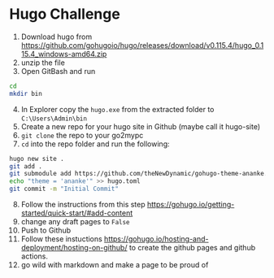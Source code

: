 # Hugo Challenge

1. Download hugo from <https://github.com/gohugoio/hugo/releases/download/v0.115.4/hugo_0.115.4_windows-amd64.zip>
2. unzip the file
3. Open GitBash and run
```bash
cd
mkdir bin
```
4. In Explorer copy the `hugo.exe` from the extracted folder to `C:\Users\Admin\bin`
5. Create a new repo for your hugo site in Github (maybe call it hugo-site)
6. `git clone` the repo to your go2mypc
7. `cd` into the repo folder and run the following:
```bash
hugo new site .
git add .
git submodule add https://github.com/theNewDynamic/gohugo-theme-ananke.git themes/ananke
echo "theme = 'ananke'" >> hugo.toml
git commit -m "Initial Commit"
```
8. Follow the instructions from this step <https://gohugo.io/getting-started/quick-start/#add-content>
9. change any draft pages to `False`
10. Push to Github
11. Follow these instuctions <https://gohugo.io/hosting-and-deployment/hosting-on-github/> to create the github pages and github actions.
12. go wild with markdown and make a page to be proud of